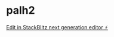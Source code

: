 # palh2

[Edit in StackBlitz next generation editor ⚡️](https://stackblitz.com/~/github.com/nagvanshi9275/palh2)